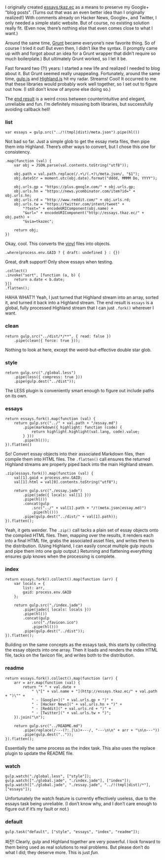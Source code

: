 I originally created [essays.tkaz.ec](http://essays.tkaz.ec) as a means to preserve my Google+ "blog posts". (Turns out that was an even better idea than I originally realized!) With comments already on Hacker News, Google+, and Twitter, I only needed a simple static website. But of course, no existing solution really fit. (Even now, there’s nothing else that even comes close to what I want.)

Around the same time, [Grunt](http://gruntjs.com) became everyone’s new favorite thing. So of course I tried it out! But even then, I didn’t like the syntax. (I promptly came up with and forgot about an idea for a Grunt wrapper that didn’t require so much boilerplate.) But ultimately Grunt worked, so I let it be.

Fast forward two (?!) years: I started a new life and realized I needed to blog about it. But Grunt seemed really unappealing. Fortunately, around the same time, [gulp.js](http://gulpjs.com) and [Highland.js](http://highlandjs.org) hit my radar. Streams! Cool! It occurred to me that these libraries would probably work well together, so I set out to figure out how. (I still don’t know of anyone else doing so.)

The [end result](https://github.com/tkazec/essays/blob/af2d3f3b2f5fe112f737063c23cc595a1c8078db/tmpl/gulpfile.js) is a weird cross between counterintuitive and elegant, unreliable and fun. I’m definitely misusing both libraries, but successfully avoiding callback hell!

### list

	var essays = gulp.src("../!(tmpl|dist)/meta.json").pipe(hl())

Not bad so far. Just a simple glob to get the essay meta files, then pipe them into Highland. There’s other ways to convert, but I chose this one for consistency.

	.map(function (val) {
		var obj = JSON.parse(val.contents.toString("utf8"));
		
		obj.path = val.path.replace(/.+\/(.+)\/meta.json/, "$1");
		obj.dateStr = moment.utc(obj.date).format("dddd, MMMM Do, YYYY");
		
		obj.urls.gp = "https://plus.google.com/" + obj.urls.gp;
		obj.urls.hn = "https://news.ycombinator.com/item?id=" + obj.urls.hn;
		obj.urls.rd = "http://www.reddit.com/" + obj.urls.rd;
		obj.urls.tw = "https://twitter.com/intent/tweet" +
			"?text=" + encodeURIComponent(obj.name) +
			"&url=" + encodeURIComponent("http://essays.tkaz.ec/" + obj.path) +
			"&via=tkazec";
		
		return obj;
	})

Okay, cool. This converts the [vinyl](https://github.com/wearefractal/vinyl) files into objects.

	.where(process.env.GAID ? { draft: undefined } : {})

Great, draft support! Only show essays when testing.

	.collect()
	.invoke("sort", [function (a, b) {
		return a.date < b.date;
	}])
	.flatten();

HAHA WHAT?! Yeah, I just turned that Highland stream into an array, sorted it, and turned it back into a Highland stream. The end result is `essays` is a global, fully processed Highland stream that I can just `.fork()` wherever I want.

### clean

	return gulp.src("../dist/*/**", { read: false })
		.pipe(clean({ force: true }));

Nothing to look at here, except the weird-but-effective double star glob.

### style

	return gulp.src("./global.less")
		.pipe(less({ compress: true }))
		.pipe(gulp.dest("../dist"));

The LESS plugin is conveniently smart enough to figure out include paths on its own.

### essays

	return essays.fork().map(function (val) {
		return gulp.src("../" + val.path + "/essay.md")
			.pipe(markdown({ highlight: function (code) {
				return highlight.highlight(val.lang, code).value;
			} }))
			.pipe(hl());
	}).flatten()

So! Convert essay objects into their associated Markdown files, then compile them into HTML files. The `.flatten()` call ensures the returned Highland streams are properly piped back into the main Highland stream.

	.zip(essays.fork()).map(function (val) {
		val[1].gaid = process.env.GAID;
		val[1].html = val[0].contents.toString("utf8");
		
		return gulp.src("./essay.jade")
			.pipe(jade({ locals: val[1] }))
			.pipe(hl())
			.concat(gulp
				.src("../" + val[1].path + "/!(meta.json|essay.md)")
				.pipe(hl()))
			.pipe(gulp.dest("../dist/" + val[1].path));
	}).flatten();

Yeah, it gets weirder. The `.zip()` call tacks a plain set of essay objects onto the compiled HTML files. Then, mapping over the results, it renders each into a final HTML file, grabs the associated asset files, and writes them to the distribution. (Using Highland, I can easily concat multiple gulp inputs and pipe them into one gulp output.) Returning and flattening everything ensures gulp knows when the processing is complete.

### index

	return essays.fork().collect().map(function (arr) {
		var locals = {
			list: arr,
			gaid: process.env.GAID
		};
		
		return gulp.src("./index.jade")
			.pipe(jade({ locals: locals }))
			.pipe(hl())
			.concat(gulp
				.src("./favicon.ico")
				.pipe(hl()))
			.pipe(gulp.dest("../dist"));
	}).flatten();

Building on the same concepts as the essays task, this starts by collecting the essay objects into one array. Then it loads and renders the index HTML file, tacks on the favicon file, and writes both to the distribution.

### readme

	return essays.fork().collect().map(function (arr) {
		arr = arr.map(function (val) {
			return "* " + val.date +
				" \"[" + val.name + "](http://essays.tkaz.ec/" + val.path + ")\"" +
				" - [Google+](" + val.urls.gp + ")" +
				" - [Hacker News](" + val.urls.hn + ")" +
				" - [Reddit](" + val.urls.rd + ")" +
				" - [Twitter](" + val.urls.tw + ")";
		}).join("\n");
		
		return gulp.src("../README.md")
			.pipe(replace(/---(?:.|\s)+---/, "---\n\n" + arr + "\n\n---"))
			.pipe(gulp.dest(".."));
	}).flatten();

Essentially the same process as the index task. This also uses the replace plugin to update the README file.

### watch

	gulp.watch("./global.less", ["style"]);
	gulp.watch(["./global.jade", "./index.jade"], ["index"]);
	gulp.watch(["./global.jade", "./essay.jade", "../!(tmpl|dist)/*"], ["essays"]);

Unfortunately the watch feature is currently effectively useless, due to the essays task being unreliable. (I don’t know why, and I don’t care enough to figure out if it’s my fault or not.)

### default

	gulp.task("default", ["style", "essays", "index", "readme"]);

짜잔! Clearly, gulp and Highland together are very powerful. I look forward to them being used as real solutions to real problems. But please don’t do what I did; they deserve more. This is just *fun*.